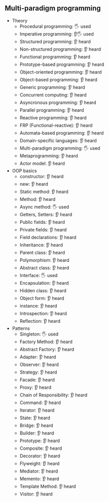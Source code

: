 ## Multi-paradigm programming

- Theory
  - Procedural programming: 🖐️ used
  - Imperative programming: 👂🖐️ used
  - Structured programming: 👂 heard
  - Non-structured programming: 👂 heard
  - Functional programming: 👂 heard
  - Prototype-based programming: 👂 heard
  - Object-oriented programming: 👂 heard
  - Object-based programming: 👂 heard
  - Generic programming: 👂 heard
  - Concurrent computing: 👂 heard
  - Asyncronous programming: 👂 heard
  - Parallel programming: 👂 heard
  - Reactive programming: 👂 heard
  - FRP (Functional-reactive): 👂 heard
  - Automata-based programming: 👂 heard
  - Domain-specific languages: 👂 heard
  - Multi-paradigm programming: 🖐️ used
  - Metaprogramming: 👂 heard
  - Actor model: 👂 heard
- OOP basics
  - constructor: 👂 heard
  - new: 👂 heard
  - Static method: 👂 heard
  - Method: 👂 heard
  - Async method: 🖐️ used
  - Getters, Setters: 👂 heard
  - Public fields: 👂 heard
  - Private fields: 👂 heard
  - Field declarations: 👂 heard
  - Inheritance: 👂 heard
  - Parent class: 👂 heard
  - Polymorphism: 👂 heard
  - Abstract class: 👂 heard
  - Interface: 🖐️ used
  - Encapsulation: 👂 heard
  - Hidden class: 👂 heard
  - Object form: 👂 heard
  - instance: 👂 heard
  - Introspection: 👂 heard
  - Reflection: 👂 heard
- Patterns
  - Singleton: 🖐️ used
  - Factory Method: 👂 heard
  - Abstract Factory: 👂 heard
  - Adapter: 👂 heard
  - Observer: 👂 heard
  - Strategy: 👂 heard
  - Facade: 👂 heard
  - Proxy: 👂 heard
  - Chain of Responsibility: 👂 heard
  - Command: 👂 heard
  - Iterator: 👂 heard
  - State: 👂 heard
  - Bridge: 👂 heard
  - Builder: 👂 heard
  - Prototype: 👂 heard
  - Composite: 👂 heard
  - Decorator: 👂 heard
  - Flyweight: 👂 heard
  - Mediator: 👂 heard
  - Memento: 👂 heard
  - Template Method: 👂 heard
  - Visitor: 👂 heard

